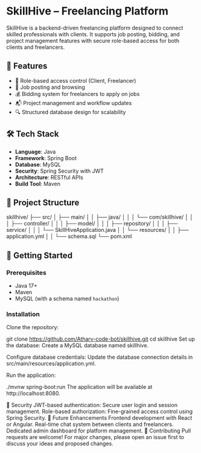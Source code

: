 # SkillHive – Freelancing Platform

SkillHive is a backend-driven freelancing platform designed to connect skilled professionals with clients. It supports job posting, bidding, and project management features with secure role-based access for both clients and freelancers.

## 🌟 Features

- 🔐 Role-based access control (Client, Freelancer)
- 📄 Job posting and browsing
- 💰 Bidding system for freelancers to apply on jobs
- 📬 Project management and workflow updates
- 🔍 Structured database design for scalability

## 🛠 Tech Stack

- **Language**: Java  
- **Framework**: Spring Boot  
- **Database**: MySQL  
- **Security**: Spring Security with JWT  
- **Architecture**: RESTful APIs  
- **Build Tool**: Maven  

## 🧱 Project Structure
skillhive/
├── src/
│ ├── main/
│ │ ├── java/
│ │ │ └── com/skillhive/
│ │ │ ├── controller/
│ │ │ ├── model/
│ │ │ ├── repository/
│ │ │ ├── service/
│ │ │ └── SkillHiveApplication.java
│ │ └── resources/
│ │ ├── application.yml
│ │ └── schema.sql
└── pom.xml


## 🚀 Getting Started

### Prerequisites

- Java 17+
- Maven
- MySQL (with a schema named `hackathon`)

### Installation
Clone the repository:


git clone https://github.com/Atharv-code-bot/skillhive.git
cd skillhive
Set up the database:
Create a MySQL database named skillhive.

Configure database credentials:
Update the database connection details in src/main/resources/application.yml.

Run the application:


./mvnw spring-boot:run
The application will be available at http://localhost:8080.


🔐 Security
JWT-based authentication: Secure user login and session management.
Role-based authorization: Fine-grained access control using Spring Security.
📌 Future Enhancements
Frontend development with React or Angular.
Real-time chat system between clients and freelancers.
Dedicated admin dashboard for platform management.
🤝 Contributing
Pull requests are welcome! For major changes, please open an issue first to discuss your ideas and proposed changes.
